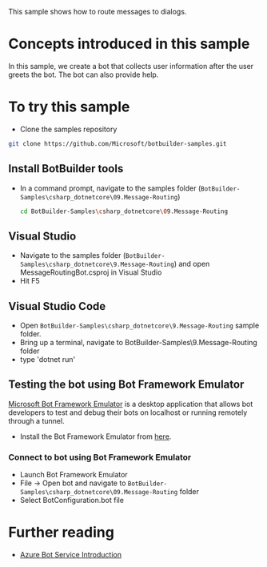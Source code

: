 ﻿This sample shows how to route messages to dialogs.
# Concepts introduced in this sample
In this sample, we create a bot that collects user information after the user greets the bot.  The bot can also provide help. 
# To try this sample
- Clone the samples repository
```bash
git clone https://github.com/Microsoft/botbuilder-samples.git
```
## Install BotBuilder tools
- In a command prompt, navigate to the samples folder (`BotBuilder-Samples\csharp_dotnetcore\09.Message-Routing`) 
    ```bash
    cd BotBuilder-Samples\csharp_dotnetcore\09.Message-Routing
    ```
## Visual Studio
- Navigate to the samples folder (`BotBuilder-Samples\csharp_dotnetcore\9.Message-Routing`) and open MessageRoutingBot.csproj in Visual Studio 
- Hit F5
## Visual Studio Code
- Open `BotBuilder-Samples\csharp_dotnetcore\9.Message-Routing` sample folder.
- Bring up a terminal, navigate to BotBuilder-Samples\9.Message-Routing folder
- type 'dotnet run'
## Testing the bot using Bot Framework Emulator
[Microsoft Bot Framework Emulator](https://github.com/microsoft/botframework-emulator) is a desktop application that allows bot developers to test and debug their bots on localhost or running remotely through a tunnel.
- Install the Bot Framework Emulator from [here](https://aka.ms/botframeworkemulator).
### Connect to bot using Bot Framework Emulator
- Launch Bot Framework Emulator
- File -> Open bot and navigate to `BotBuilder-Samples\csharp_dotnetcore\09.Message-Routing` folder
- Select BotConfiguration.bot file
# Further reading
- [Azure Bot Service Introduction](https://docs.microsoft.com/en-us/azure/bot-service/bot-service-overview-introduction?view=azure-bot-service-4.0)
